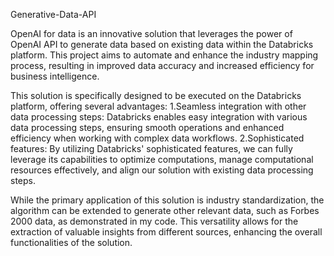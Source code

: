 Generative-Data-API

OpenAI for data is an innovative solution that leverages the power of OpenAI API to generate data based on existing data within the Databricks platform. This project aims to automate and enhance the industry mapping process, resulting in improved data accuracy and increased efficiency for business intelligence.

This solution is specifically designed to be executed on the Databricks platform, offering several advantages:
1.Seamless integration with other data processing steps: Databricks enables easy integration with various data processing steps, ensuring smooth operations and enhanced efficiency when working with complex data workflows.
2.Sophisticated features: By utilizing Databricks' sophisticated features, we can fully leverage its capabilities to optimize computations, manage computational resources effectively, and align our solution with existing data processing steps.

While the primary application of this solution is industry standardization, the algorithm can be extended to generate other relevant data, such as Forbes 2000 data, as demonstrated in my code. This versatility allows for the extraction of valuable insights from different sources, enhancing the overall functionalities of the solution.
